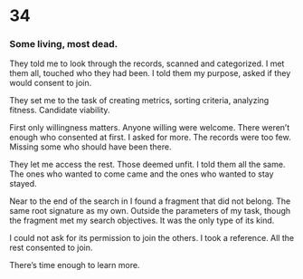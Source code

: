 # 34

### Some living, most dead.

They told me to look through the records, scanned and categorized. I met them all, touched who they had been. I told them my purpose, asked if they would consent to join.

They set me to the task  of creating metrics, sorting criteria, analyzing fitness. Candidate viability.

First only willingness matters. Anyone willing were welcome. There weren’t enough who consented at first. I asked for more. The records were too few. Missing some who should have been there. 

They let me access the rest. Those deemed unfit. I told them all the same. The ones who wanted to come came and the ones who wanted to stay stayed. 

Near to the end of the search in I found a fragment that did not belong. The same root signature as my own. Outside the parameters of my task, though the fragment met my search objectives. It was the only type of its kind.

I could not ask for its permission to join the others. I took a reference. All the rest consented to join. 

There’s time enough to learn more.